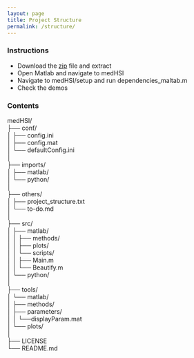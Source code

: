 ```yaml
---
layout: page
title: Project Structure
permalink: /structure/
---
```


### Instructions

- Download the [zip](https://github.com/foxelas/medHSI/archive/refs/heads/main.zip) file and extract
- Open Matlab and navigate to medHSI
- Navigate to medHSI/setup and run dependencies_maltab.m
- Check the demos

### Contents

medHSI/  
├── conf/  
│ ├── config.ini  
│ ├── config.mat  
│ └── defaultConfig.ini  
│  
├── imports/  
│ ├── matlab/  
│ └── python/  
│  
├── others/  
│ ├── project_structure.txt  
│ └── to-do.md  
│  
├── src/  
│ ├── matlab/  
│ │ ├── methods/  
│ │ ├── plots/  
│ │ └── scripts/  
│ │ ├── Main.m  
│ │ └── Beautify.m  
│ └── python/  
│  
├── tools/  
│ └── matlab/  
│ ├── methods/  
│ ├── parameters/  
│ │ └──displayParam.mat  
│ └── plots/  
│  
├── LICENSE  
└── README.md
